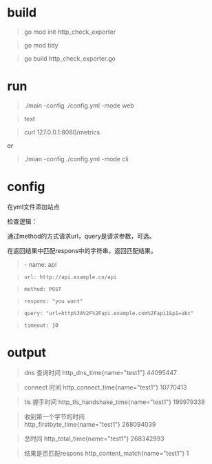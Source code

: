 
build
=====
> go mod init  http_check_exporter

> go mod tidy

> go build http_check_exporter.go


run
===

> ./main -config ./config.yml -mode web

> test

> curl 127.0.0.1:8080/metrics

or 

> ./mian -config ./config.yml -mode cli


config
======

在yml文件添加站点

检查逻辑：

通过method的方式请求url，query是请求参数，可选。

在返回结果中匹配respons中的字符串，返回匹配结果。

> \- name: api

>     url: http://api.example.cn/api

>     method: POST

>     respons: "you want"

>     query: "url=http%3A%2F%2Fapi.example.com%2Fapi1&p1=abc"

>     timeout: 10



output
=======
> dns 查询时间
> http_dns_time{name="test1"} 		44095447

> connect 时间
> http_connect_time{name="test1"} 		10770413

> tls 握手时间
> http_tls_handshake_time{name="test1"} 	199979338

> 收到第一个字节的时间	
> http_firstbyte_time{name="test1"} 	268094039

> 总时间
> http_total_time{name="test1"} 		268342993

> 结果是否匹配respons
> http_content_match{name="test1"} 	1

